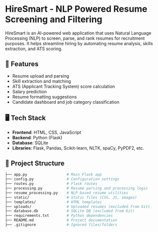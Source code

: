 # HireSmart - NLP Powered Resume Screening and Filtering

HireSmart is an AI-powered web application that uses Natural Language Processing (NLP) to screen, parse, and rank resumes for recruitment purposes. It helps streamline hiring by automating resume analysis, skills extraction, and ATS scoring.

## 🚀 Features

- Resume upload and parsing
- Skill extraction and matching
- ATS (Applicant Tracking System) score calculation
- Salary prediction
- Resume formatting suggestions
- Candidate dashboard and job category classification

## 🖥️ Tech Stack

- **Frontend**: HTML, CSS, JavaScript
- **Backend**: Python (Flask)
- **Database**: SQLite
- **Libraries**: Flask, Pandas, Scikit-learn, NLTK, spaCy, PyPDF2, etc.

## 📁 Project Structure

```bash
├── app.py                  # Main Flask app
├── config.py               # Configuration settings
├── routes.py               # Flask routes
├── processing.py           # Resume parsing and processing logic
├── resume_processing.py    # NLP-based resume utilities
├── static/                 # Static files (CSS, JS, images)
├── templates/              # HTML templates
├── uploads/                # Uploaded resumes (excluded from Git)
├── database.db             # SQLite DB (excluded from Git)
├── requirements.txt        # Python dependencies
├── README.md               # Project documentation
├── .gitignore              # Ignored files/folders
